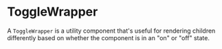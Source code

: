 # ToggleWrapper

A `ToggleWrapper` is a utility component that's useful for rendering children differently based on whether the component is in an "on" or "off" state.
